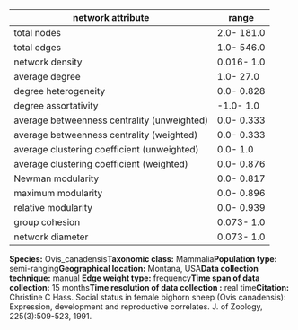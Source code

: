 network attribute|range
---|---
total nodes|2.0- 181.0
total edges|1.0- 546.0
network density|0.016- 1.0
average degree|1.0- 27.0
degree heterogeneity|0.0- 0.828
degree assortativity|-1.0- 1.0
average betweenness centrality (unweighted)|0.0- 0.333
average betweenness centrality (weighted)|0.0- 0.333
average clustering coefficient (unweighted)|0.0- 1.0
average clustering coefficient (weighted)|0.0- 0.876
Newman modularity|0.0- 0.817
maximum modularity|0.0- 0.896
relative modularity|0.0- 0.939
group cohesion|0.073- 1.0
network diameter|0.073- 1.0
**Species:** Ovis_canadensis**Taxonomic class:** Mammalia**Population type:** semi-ranging**Geographical location:** Montana, USA**Data collection technique:** manual **Edge weight type:** frequency**Time span of data collection:** 15 months**Time resolution of data collection :** real time**Citation:** Christine C Hass. Social status in female bighorn sheep (Ovis canadensis): Expression, development and reproductive correlates. J. of Zoology, 225(3):509-523, 1991.